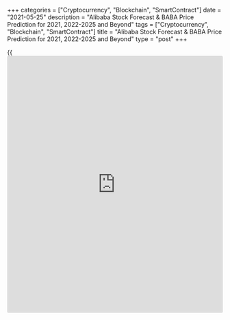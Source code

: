 +++
categories = ["Cryptocurrency", "Blockchain", "SmartContract"]
date = "2021-05-25"
description = "Alibaba Stock Forecast & BABA Price Prediction for 2021, 2022-2025 and Beyond"
tags = ["Cryptocurrency", "Blockchain", "SmartContract"]
title = "Alibaba Stock Forecast & BABA Price Prediction for 2021, 2022-2025 and Beyond"
type = "post"
+++

{{<iframe id="large-banner" src="https://www.bounty.group/#slide=3.0" width="100%" height="600" scrolling="no" style="border: 0px solid rgb(216, 221, 230); border-radius: 3px;">}}

2021-05-25

2021-05-25

Alibaba Stock Forecast: 2021 and BeyondJana Kane

Alibaba is often referred to as the "Amazon of China". [Alibaba][1] has
more products than just the web store. In 2019, Alibaba Group Holding
Ltd grew into one of China's largest groups of companies, with
significant global influence. It first gained control of the Chinese
e-commerce market. In 2019, its “Tmall” was among the leading three
Chinese e-commerce retailers, including JD.com and Pinduoduo, with a
[reported 80%][2] of online retail sales in China running through the
company.

Alibaba offers a range of products for brands looking to compete in the
e-commerce market. The company's main business segments include mobile
media and entertainment, cloud computing, core commerce, and other
initiatives. The E-commerce giant is currently not included in the U.S.
stock market index, S&P 500 stock index, or the Nasdaq 100 stock index.
Are you interested in investing and trading Alibaba stocks? In this
article, we discuss the direction the Alibaba forecast could go and make
a price prediction for many years to come.

The article covers the following subjects:

## About Alibaba

Ma Yun, better known as Jack Ma, launched Alibaba.com (the first product) in 1999. The company entered the stock exchange in September 2014. As was mentioned in the introduction, neither S&P 500 nor Nasdaq 100 are an Alibaba stock index. The company is, however, listed on other respectable indices. One Alibaba index is [ARCA Institutional][3] (USA). A second Alibaba index is [CSI Overseas Mainland Enterprises][4] (Hong Kong). A third Alibaba index we should note is [NYSE Composite][5] (USA).

The Alibaba Group mainly includes:

  * Alibaba.com (including 1688.com and AliExpress.com): mainly business to business e-commerce
  * Taobao.com: similar to Amazon/eBay: business to consumer or consumer to consumer
  * Tmall.com: A platform for local Chinese and international businesses to sell brand name goods to consumers in Greater China; large multinational brands (e.g., Apple, Nike) for the Chinese middle class.

The company is the most significant e-commerce player in China (with
more than 50% market share). Like Amazon, it is also involved in many
other things such as IT infrastructure, cloud computing, and media and
entertainment (including films and "YouTube variant" Youku). It invests
in a whole range of listed and unlisted companies. Every quarter, gains
or losses are booked on investments in listed companies (Alibaba
invests, among others, Bilibili (sort of like YouTube), Lyft (Uber
competitor), and Weibo (social network)), which makes the results more
volatile.

The Chinese government [recently fined][6] Alibaba marketplace for
monopolistic practices for 18.2 billion yuan ($2.8 billion), accounting
for 4% of sales in China in 2019.  Alibaba prevented customers from
offering their goods on competing platforms. The company will now take
steps to ensure fair competition.

## Factors That May Impact Alibaba

Various factors may affect BABA stocks. Below are four fundamental
factors that any BABA trader or [investor](https://www.fintechee.com/tutorial-for-forex-trading/investor-mode/) should analyze.

### 1\. International Markets

The first challenge to Alibaba's future, of course, is its ability to
develop in markets other than China. The group has already achieved a
good reputation in its country of origin, but it also has all the
necessary assets for conquering the world market.

Alibaba already has a strong presence in Southeast Asia through the
e-commerce platform Lazada. And over the last several years, the company
has been making steps forward - a distribution center in Belgium, an
AliExpress store in Spain, and a campaign with 100,000 content creators
to promote its services to the European market. Some of the potentially
profitable markets include Latin America and Africa.

But differences in [policy](https://www.fintechee.com/policy/) and perception toward data make it harder to
expand globally, especially in Western Europe and the USA.

### 2\. Competitors

Of course, Alibaba also has to face specific threats, including the
significant development potential of some competitors. Besides, the
Indian market, which is considered a priority by Alibaba, already has
two substantial competitors with a solid reputation with Amazon and
Flipkart. In reality, it will take Alibaba time to learn about these two
companies that have been operating in the country for some time.
Globally, Alibaba has been facing increasingly fierce competition in
recent years, with several large groups such as eBay, Amazon, JD, and
Tencent posing severe threats.

### 3\. Government Regulations

As we saw above, it's wise to consider the Chinese government's
[regulation](https://www.playgroundfx.com/blog/forex-broker-regulation/)s before taking up your investing or trading position. Judging
from its previous price [history](https://www.fixpro.org/post/chargeless-historical-data-api-backtesting/), we can say that negative [news](https://www.letsplayfx.com/blog/forex-news-website/) can
impact Alibaba’s value, such as the monopoly scandal that resulted in a
record fine of $2.8 billion.

At the same time, in Alibaba stock projections, we can’t disregard the
fact that Alibaba already established a special task force. It consists
of leaders from its relevant business units who work together to review
compliance.

### 4\. Demand for New Services

The strong demand for new services available on other e-commerce
platforms significantly reduces profitability for Alibaba. This can
cause a loss of [investor](https://www.fintechee.com/tutorial-for-forex-trading/investor-mode/) interest in this stock.

To address the issue, Alibaba implemented new financing and freight-
shipping services for SMEs. Boosting small-business sales is the current
trend in Alibaba’s stated goal in the USA and has been so for quite a
while. The good [news](https://www.letsplayfx.com/blog/forex-news-website/) is that Alibaba’s growth has been the most
significant in the US market in the past year.



## Alibaba Stock Price Prediction for 2021 by Experts

At the end of March 2021, Macquarie Bank analysts [reissued][7] their
outperform rating on the Alibaba stock, although they reduced their
target price to $407 per share from $421 previously. They also revised
their 2021 earnings estimates for Alibaba but noted that “the stock is
at good risk/reward.”

Online stock forecasting service Wallet Investor is bullish in its
Alibaba stock price prediction for 2021 and beyond, estimating on April
18, 2021, that the future price would climb from its mid-April mark of
$226 per share to $275.95 by December 2021, $337.11 per share by
December 2022, and $524.82 by December 2023.

Based on analyst recommendations offering 12-month BABA stock price
targets in the last three months, the average stock price target is
$311.85 with a maximum value of $338 and a minimum estimate of $260.

In particular, in April, the stock received a “Strong Buy” rating from
Youssef Squali from Truist Securities, Aaron Kessler from Raymond James,
Hans Chung from KeyBanc, Alicia Yap from Citigroup, and Gary Yu from
Morgan Stanley.

## Alibaba stock Technical Analysis

The Alibaba Group Holding (BABA) technical analysis shows strong
development within a rising trend channel in the long term. A rising
trend indicates that the company experiences positive development and
that buying interest among [investor](https://www.fintechee.com/tutorial-for-forex-trading/investor-mode/)s is increasing. The stock has
support at 205 US dollars and resistance level at 316 USD. The stock is
overall assessed as technically positive for the long-term growth, which
is a good Alibaba stock outlook.

 _Source: Investtech technical analysis, data as of 16.04.2021_

## BABA Stock Forecast for 2022

Below is an Alibaba stock prediction graph for 2022. Please remember
that a 12-month forecast is very approximate and is subject to change at
any time.

Year

|

Mo

|

Min

|

Max

|

Closing price

|

Mo,%

|

Total%  
  
---|---|---|---|---|---|---  
  
2022

|

Jan

|

186

|

210

|

198

|

2.6%

|

-11.6%  
  
2022

|

Feb

|

196

|

220

|

208

|

5.1%

|

-7.1%  
  
2022

|

Mar

|

205

|

231

|

218

|

4.8%

|

-2.7%  
  
2022

|

Apr

|

213

|

241

|

227

|

4.1%

|

1.3%  
  
2022

|

May

|

218

|

246

|

232

|

2.2%

|

3.6%  
  
2022

|

Jun

|

227

|

257

|

242

|

4.3%

|

8.0%  
  
2022

|

Jul

|

216

|

244

|

230

|

-5.0%

|

2.7%  
  
2022

|

Aug

|

218

|

246

|

232

|

0.9%

|

3.6%  
  
2022

|

Sep

|

212

|

240

|

226

|

-2.6%

|

0.9%  
  
2022

|

Oct

|

223

|

251

|

237

|

4.9%

|

5.8%  
  
2022

|

Nov

|

234

|

264

|

249

|

5.1%

|

11.2%  
  
 _Source: Longforecast.com (Alibaba forecast)_

## Alibaba Share Forecast for 2023

Next, we have listed the Alibaba share price forecast table for the
first four months of 2023. Please keep in mind that any long-term price
prediction is often unreliable and is helpful for analysis. Trading and
investing do not equal fast money.

Year

|

Mo

|

Min

|

Max

|

Closing price

|

Mo,%

|

Total%  
  
---|---|---|---|---|---|---  
  
2023

|

Jan

|

234

|

264

|

249

|

-4.6%

|

11.2%  
  
2023

|

Feb

|

237

|

267

|

252

|

1.2%

|

12.5%  
  
2023

|

Mar

|

242

|

272

|

257

|

2.0%

|

14.7%  
  
2023

|

Apr

|

254

|

286

|

270

|

5.1%

|

20.5%  
  
 _Source: Longforecast.com (Alibaba forecast)_

### Long Term Alibaba Stock Forecast 2025-2030

In this period, the projected stock price of Alibaba is expected to
rise. BABA will trade at $518 by mid-2025, then soar to a value of $699
within the first half of the year of 2028, and finish 2030 at $781.
Please remember that such a long-term Alibaba stock price projection is
speculation, cannot be seen as realistic, and is subject to change on a
[daily](https://www.fintecher.org/2020/03/03/forex-trading-daily-strategy/) basis. Below is an Alibaba stock price prediction for the period
2025-2030:

Year

|

Mid-Year

|

Year-End

|

Tod/End,%  
  
---|---|---|---  
  
2025

|

$518

|

$565

|

+137%  
  
2026

|

$584

|

$628

|

+163%  
  
2027

|

$671

|

$685

|

+187%  
  
2028

|

$699

|

$714

|

+199%  
  
2029

|

$730

|

$746

|

+213%  
  
2030

|

$763

|

$781

|

+227%  
  
 _Source: Coinpriceforecast.com_

## How Did the Price of Alibaba Change Over Time?

The current price of BABA stocks on 26.05.2021 is  $211.12.

We can’t predict with certainty what the BABA stock price will be in the
next 10 years, but we can look back at the Alibaba [historical](https://www.fintechee.com/services/historical-data-for-forex/) trends.
This can help us make more reliable BABA predictions. Below is a
[historical](https://www.fintechee.com/services/historical-data-for-forex/) timeline that shows how the price of the BABA stock changed
over the past 5 years. Notice how the pandemic and the “monopoly
situation” negatively affected the Alibaba stock performance at the end
of the timeline.

## What Is the Future of the Alibaba Stock Price? Is Alibaba Still a
Good Investment?

Alibaba shares are currently both a good short-term trade and
potentially a profitable investment. Keep in mind that there is pressure
on the company – the Chinese government recently called Alibaba on the
mat because of several developments at the company. The [rate of
Alibaba][1] may respond to this. Below is a BABA stock forecast chart
for 2021:

Year

|

Mo

|

Min

|

Max

|

Closing price

|

Mo,%

|

Total%  
  
---|---|---|---|---|---|---  
  
2021

|

Apr

|

212

|

246

|

226

|

0.9%

|

0.9%  
  
2021

|

May

|

214

|

242

|

228

|

0.9%

|

1.8%  
  
2021

|

Jun

|

204

|

230

|

217

|

-4.8%

|

-3.1%  
  
2021

|

Jul

|

194

|

218

|

206

|

-5.1%

|

-8.0%  
  
2021

|

Aug

|

203

|

229

|

216

|

4.9%

|

-3.6%  
  
2021

|

Sep

|

193

|

217

|

205

|

-5.1%

|

-8.5%  
  
2021

|

Oct

|

183

|

207

|

195

|

-4.9%

|

-12.9%  
  
2021

|

Nov

|

175

|

197

|

186

|

-4.6%

|

-17.0%  
  
2021

|

Dec

|

181

|

205

|

193

|

3.8%

|

-13.8%  
  
 _Source: Longforecast.com_

After Alibaba opened distribution centers worldwide, the Chinese
government thought it was time to speak with Alibaba after launching a
program against monopolies. In that context, Alibaba received an
invitation to come and talk about this. The Chinese government would
like Alibaba to apply several rules. For example, the sellers on the
platform are not allowed to offer their products to other online stores.

The Chinese government also wants more financial supervision of the
entire situation around Alibaba. It remains to be seen to what extent
the requirements of the Chinese government will adjust Alibaba's
business operations and whether it will have a significant effect on the
outlook on Alibaba shares.

Keep a close eye on the [news](https://www.letsplayfx.com/blog/forex-news-website/) about the interventions of the Chinese
government in this company. The rules imposed may have far-reaching
consequences for the company's global operations. Regulatory approval or
disapproval may have an immediate effect on the [Alibaba stock
price][1].

Are you interested in BABA shares? Make sure to create a free demo
account on LiteForex! This way, you'll be up to date on all popular
stock index info, and the user-friendly interface will come in handy if
you decide to start investing or stock trading.

## Alibaba Stock Forecast FAQ

## Price chart of BABA in real time mode

The content of this article reflects the author’s opinion and does not
necessarily reflect the official position of LiteForex. The material
published on this page is provided for informational purposes only and
should not be considered as the provision of investment advice for the
purposes of Directive 2004/39/EC.

Rate this article:

{{value}}

( {{count}} {{title}} )

   1. my.liteforex.com/trading/chart?symbol=%23BABA
   2. www.statista.com/statistics/880212/sales-share-of-the-leading-e-commerce-retailers-in-china/
   3. www.investing.com/indices/arca-institutional-components
   4. www.investing.com/indices/csi-overseas-mainland-enterprises-components
   5. www.investing.com/indices/nyse-composite-components
   6. www.cnbc.com/2021/04/09/china-fines-alibaba-in-anti-monopoly-probe.html
   7. markets.businessinsider.com/analysts-opinions/alibaba-outperform-758145